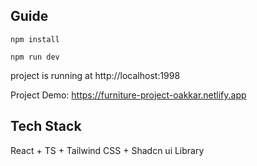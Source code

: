 ## Guide

```
npm install
```

```
npm run dev
```

project is running at http://localhost:1998

Project Demo: https://furniture-project-oakkar.netlify.app

## Tech Stack

React + TS + Tailwind CSS + Shadcn ui Library
